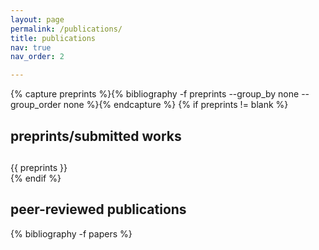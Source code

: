 ```yaml
---
layout: page
permalink: /publications/
title: publications
nav: true
nav_order: 2

---
```


<!-- Preprints/Submitted Works -->
{% capture preprints %}{% bibliography -f preprints --group_by none --group_order none %}{% endcapture %}
{% if preprints != blank %}
<div class="publications">
  <h2 class="bibliography-title">preprints/submitted works</h2>
  <h2 class="bibliography"></h2>
  {{ preprints }}
</div>
{% endif %}

<!-- Peer-reviewed papers -->
<div class="publications">
  <h2 class="bibliography-title">peer-reviewed publications</h2>
  {% bibliography -f papers %}
</div>
